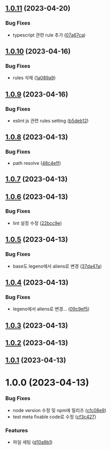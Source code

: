 ## [1.0.11](https://github.com/team-aliens/eslint-plugin/compare/v1.0.10...v1.0.11) (2023-04-20)


### Bug Fixes

* typescript 관련 rule 추가 ([07a67ca](https://github.com/team-aliens/eslint-plugin/commit/07a67ca708cf4d5110ec8fb2fd0bca879581e4c3))

## [1.0.10](https://github.com/team-aliens/eslint-plugin/compare/v1.0.9...v1.0.10) (2023-04-16)


### Bug Fixes

* rules 삭제 ([1a089a9](https://github.com/team-aliens/eslint-plugin/commit/1a089a97340e1f02abaadfa016f99de94b8ace08))

## [1.0.9](https://github.com/team-aliens/eslint-plugin/compare/v1.0.8...v1.0.9) (2023-04-16)


### Bug Fixes

* eslint js 관련 rules setting ([b5deb12](https://github.com/team-aliens/eslint-plugin/commit/b5deb123a73ec944fe29af4e4294b543b342dfe1))

## [1.0.8](https://github.com/team-aliens/eslint-plugin/compare/v1.0.7...v1.0.8) (2023-04-13)


### Bug Fixes

* path resolve ([48c4e1f](https://github.com/team-aliens/eslint-plugin/commit/48c4e1fe5b594e2781be9b66e5df6eed21a9daa7))

## [1.0.7](https://github.com/team-aliens/eslint-plugin/compare/v1.0.6...v1.0.7) (2023-04-13)

## [1.0.6](https://github.com/team-aliens/eslint-plugin/compare/v1.0.5...v1.0.6) (2023-04-13)


### Bug Fixes

* lint 설정 수정 ([22bcc9e](https://github.com/team-aliens/eslint-plugin/commit/22bcc9e6b8627c1e191c5fde8847beec43fe0719))

## [1.0.5](https://github.com/team-aliens/eslint-plugin/compare/v1.0.4...v1.0.5) (2023-04-13)


### Bug Fixes

* base도 legeno에서 aliens로 변경 ([37da47a](https://github.com/team-aliens/eslint-plugin/commit/37da47a6d060d4a8b2328bb903609694027925c1))

## [1.0.4](https://github.com/team-aliens/eslint-plugin/compare/v1.0.3...v1.0.4) (2023-04-13)


### Bug Fixes

* legeno에서 aliens로 변경... ([09c9ef5](https://github.com/team-aliens/eslint-plugin/commit/09c9ef520e65f7d4282d66c40abed05e0de7f82a))

## [1.0.3](https://github.com/team-aliens/eslint-plugin/compare/v1.0.2...v1.0.3) (2023-04-13)

## [1.0.2](https://github.com/team-aliens/eslint-plugin/compare/v1.0.1...v1.0.2) (2023-04-13)

## [1.0.1](https://github.com/team-aliens/eslint-plugin/compare/v1.0.0...v1.0.1) (2023-04-13)

# 1.0.0 (2023-04-13)


### Bug Fixes

* node version 수정 및 npm에 릴리즈 ([cfc08e9](https://github.com/team-aliens/eslint-plugin/commit/cfc08e9cc097e3e34b09479224a74ee8a9038360))
* test meta fixable code로 수정 ([cf3c427](https://github.com/team-aliens/eslint-plugin/commit/cf3c4270c7fbf9e76f94d0b164ca574b0b44723c))


### Features

* 파일 세팅 ([d10a9b1](https://github.com/team-aliens/eslint-plugin/commit/d10a9b1c2a9559879f522310648294fd6188f3a2))
